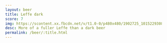 ```yaml
---
layout: beer
title: Leffe dark
score: 7
img: https://scontent.xx.fbcdn.net/v/t1.0-0/p480x480/1902725_10152293087758745_569610046_n.jpg?oh=fb2326ec08826eb9ee952096ea05c18f&oe=586A9761
desc: More of a fuller Leffe than a dark beer
permalink: /beer/:title.html
---
```

